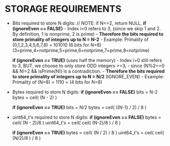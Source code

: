 # STORAGE REQUIREMENTS
- Bits required to store N digits: 
// NOTE: if N<=2, return NULL.
    **if (ignoreEven == FALSE)**
        - Index i=0 refers to 3, (since we skip 1 and 2. By definition, 1 is nonprime, 2 is prime)
        - **Therefore the bits required to store primality of integers up to N = N-2**
        - Example: Primality of (0,1,2,3,4,5,6,7,8) = 101010 (6 bits for N=8)
                    (3=prime,4=notprime,5=prime,6=notprime,7=prime,8=notprime)

    **if (ignoreEven == TRUE)** (uses half the memory)
        - Index i=0 still refers to 3, BUT, we choose to only store ODD integers >=3, 
        - since (N%2==0 && N!=2 && isPrime(N)) is a contradiction.
        - **Therefore the bits required to store primality of integers up to N = N/2** (IGNORE_EVEN)
        - Example:      Primality of (N=8) =  1110 = (4 bits for N=8)

- Bytes required to store N digits:
    **if (ignoreEven == FALSE)**
        bits = N-2
        bytes = ceil( (N - 2) )

    **if (ignoreEven == TRUE)**
        bits = N/2
        bytes = ceil( ((N-1) / 2) / 8 ) 

- uint64_t's required to store N digits:
    **if (ignoreEven == FALSE)**
        bytes = ceil( (N - 2)/8 )
        uint64_t's = ceil( ceil( (N-2)/8 ) / 8 )

    **if (ignoreEven == TRUE)**
        bytes = ceil( (N / 2) / 8 ) 
        uint64_t's = ceil( ceil( (N/2)/8 ) / 8 )
